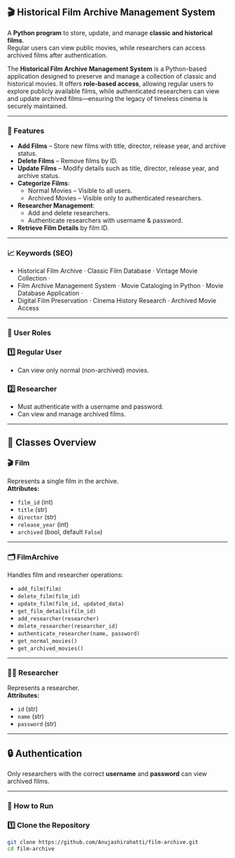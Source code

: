 ## 🎬 Historical Film Archive Management System

A **Python program** to store, update, and manage **classic and historical films**.  
Regular users can view public movies, while researchers can access archived films after authentication.

The **Historical Film Archive Management System** is a Python-based application designed to preserve and manage a collection of classic and historical movies. It offers **role-based access**, allowing regular users to explore publicly available films, while authenticated researchers can view and update archived films—ensuring the legacy of timeless cinema is securely maintained.

---

### 📌 Features

- **Add Films** – Store new films with title, director, release year, and archive status.  
- **Delete Films** – Remove films by ID.  
- **Update Films** – Modify details such as title, director, release year, and archive status.  
- **Categorize Films**:
  - Normal Movies – Visible to all users.  
  - Archived Movies – Visible only to authenticated researchers.  
- **Researcher Management**:
  - Add and delete researchers.  
  - Authenticate researchers with username & password.  
- **Retrieve Film Details** by film ID.  
---
### 📈 Keywords (SEO)
* Historical Film Archive · Classic Film Database · Vintage Movie Collection ·
* Film Archive Management System · Movie Cataloging in Python · Movie Database Application ·
* Digital Film Preservation · Cinema History Research · Archived Movie Access
---
### 👥 User Roles

### 1️⃣ Regular User
- Can view only normal (non-archived) movies.

### 2️⃣ Researcher
- Must authenticate with a username and password.  
- Can view and manage archived films.

---

## 📂 Classes Overview

### 🎬 Film
Represents a single film in the archive.  
**Attributes:**
- `film_id` (int)  
- `title` (str)  
- `director` (str)  
- `release_year` (int)  
- `archived` (bool, default `False`)  

---

### 🗂 FilmArchive
Handles film and researcher operations:  
- `add_film(film)`  
- `delete_film(film_id)`  
- `update_film(film_id, updated_data)`  
- `get_film_details(film_id)`  
- `add_researcher(researcher)`  
- `delete_researcher(researcher_id)`  
- `authenticate_researcher(name, password)`  
- `get_normal_movies()`  
- `get_archived_movies()`  

---

### 👨‍🔬 Researcher
Represents a researcher.  
**Attributes:**
- `id` (str)  
- `name` (str)  
- `password` (str)  

---

## 🔒 Authentication
Only researchers with the correct **username** and **password** can view archived films.

---

### 🚀 How to Run

### 1️⃣ Clone the Repository
```bash
git clone https://github.com/Anujashirahatti/film-archive.git
cd film-archive


